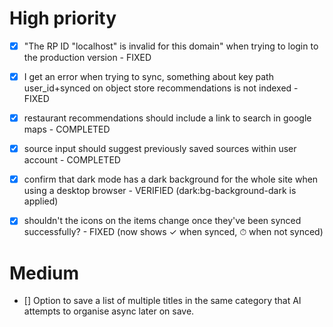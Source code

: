 # High priority
- [x] "The RP ID "localhost" is invalid for this domain" when trying to login to the production version - FIXED
- [x] I get an error when trying to sync, something about key path user_id+synced on object store recommendations is not indexed - FIXED
- [x] restaurant recommendations should include a link to search in google maps - COMPLETED
- [x] source input should suggest previously saved sources within user account - COMPLETED
- [x] confirm that dark mode has a dark background for the whole site when using a desktop browser - VERIFIED (dark:bg-background-dark is applied)
- [x] shouldn't the icons on the items change once they've been synced successfully? - FIXED (now shows ✓ when synced, ⏱ when not synced)


# Medium
- [] Option to save a list of multiple titles in the same category that AI attempts to organise async later on save.

